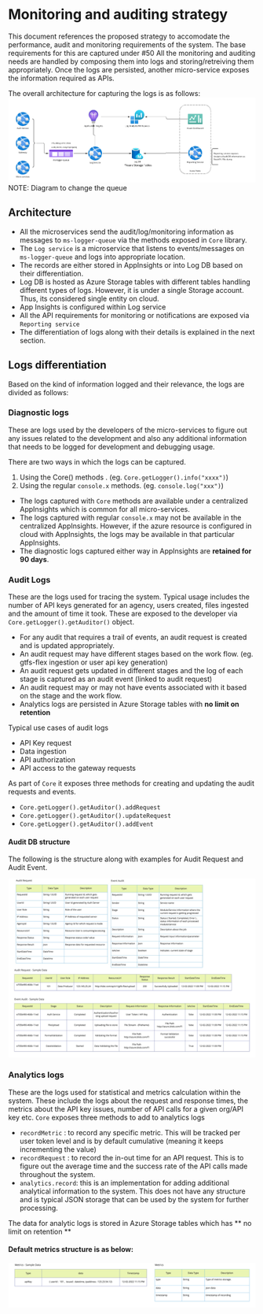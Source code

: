 # Monitoring and auditing strategy
This document references the proposed strategy to accomodate the performance, audit and monitoring requirements of the system. The base requirements for this are captured under 
#50 
All the monitoring and auditing needs are handled by composing them into logs and storing/retreiving them appropriately. Once the logs are persisted, another micro-service exposes the information 
required as APIs.

The overall architecture for capturing the logs is as follows:
![Log architectue](./.assets/monitoring-architecture.jpg)
NOTE: Diagram to change the queue
## Architecture
- All the microservices send the audit/log/monitoring information as messages to `ms-logger-queue` via the methods exposed in `Core` library.
- The `Log service` is a microservice that listens to events/messages on `ms-logger-queue` and logs into appropriate location.
- The records are either stored in AppInsights or into Log DB based on their differentiation. 
- Log DB is hosted as Azure Storage tables with different tables handling different types of logs. However, it is under a single Storage account. Thus, its considered single entity on cloud.
- App Insights is configured within Log service
- All the API requirements for monitoring or notifications are exposed via `Reporting service`
- The differentiation of logs along with their details is explained in the next section.



## Logs differentiation
Based on the kind of information logged and their relevance, the logs are divided as follows:

### Diagnostic logs 
These are logs used by the developers of the micro-services to figure out any issues related to the development and also any additional information that needs to be logged 
for development and debugging usage.

There are two ways in which the logs can be captured.
1. Using the Core() methods . (eg. `Core.getLogger().info("xxxx")`)
2. Using the regular `console.x` methods. (eg. `console.log("xxx")`)

- The logs captured with `Core` methods are available under a centralized AppInsights which is common for all micro-services.
- The logs captured with regular `console.x` may not be available in the centralized AppInsights. However, if the azure resource is configured in cloud with AppInsights, the logs
 may be available in that particular AppInsights.
 - The diagnostic logs captured either way in AppInsights are **retained for 90 days**.

 ### Audit Logs
 These are the logs used for tracing the system. Typical usage includes the number of API keys generated for an agency, users created, files ingested and the amount of time it took.
 These are exposed to the developer via `Core.getLogger().getAuditor()` object. 
 - For any audit that requires a trail of events, an audit request is created and is updated appropriately.
 - An audit request may have different stages based on the work flow. (eg. gtfs-flex ingestion or user api key generation)
 - An audit request gets updated in different stages and the log of each stage is captured as an audit event (linked to audit request)
 - An audit request may or may not have events associated with it based on the stage and the work flow.
 - Analytics logs are persisted in Azure Storage tables with **no limit on retention**

 Typical use cases of audit logs
 - API Key request 
 - Data ingestion 
 - API authorization
 - API access to the gateway requests

 As part of `Core` it exposes three methods for creating and updating the audit requests and events.
 - `Core.getLogger().getAuditor().addRequest`
 - `Core.getLogger().getAuditor().updateRequest`
 - `Core.getLogger().getAuditor().addEvent`

 #### Audit DB structure
 The following is the structure along with examples for Audit Request and Audit Event.

 ![Audit DB structure](./.assets/audit-db-structure.jpg)

 
 ### Analytics logs 
 These are the logs used for statistical and metrics calculation within the system. These include the logs about the request and response times, the metrics about the API key issues,
 number of API calls for a given org/API key etc. `Core` exposes three methods to add to analytics logs 
 - `recordMetric` : to record any specific metric. This will be tracked per user token level and is by default cumulative (meaning it keeps incrementing the value)
 - `recordRequest` : to record the in-out time for an API request. This is to figure out the average time and the success rate of the API calls made throughout the system.
 - `analytics.record`: this is an implementation for adding additional analytical information to the system. This does not have any structure and is typical JSON storage that can be 
 used by the system for further processing.

 The data for analytic logs is stored in Azure Storage tables which has ** no limit on retention **

 #### Default metrics structure is as below:

 ![Metrics structure](./.assets/metrics-structure.jpg)

